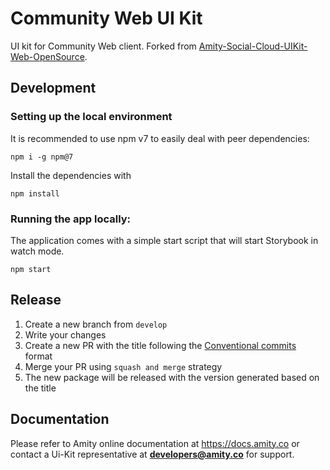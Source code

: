 # Community Web UI Kit

UI kit for Community Web client. Forked from [Amity-Social-Cloud-UIKit-Web-OpenSource](https://github.com/AmityCo/Amity-Social-Cloud-UIKit-Web-OpenSource).

## Development
### Setting up the local environment

It is recommended to use npm v7 to easily deal with peer dependencies:
```
npm i -g npm@7
```

Install the dependencies with

```
npm install
```

### Running the app locally:

The application comes with a simple start script that will start Storybook in watch mode.

```
npm start
```

## Release

1. Create a new branch from `develop`
2. Write your changes
3. Create a new PR with the title following the [Conventional commits](https://www.conventionalcommits.org/en/v1.0.0/) format
4. Merge your PR using `squash and merge` strategy
5. The new package will be released with the version generated based on the title

## Documentation

Please refer to Amity online documentation at https://docs.amity.co or contact a Ui-Kit representative at **developers@amity.co** for support.
